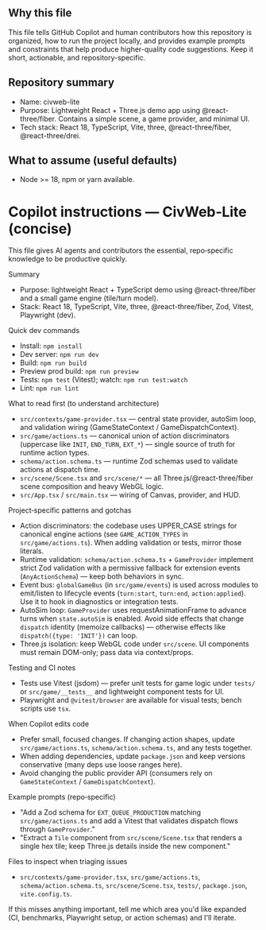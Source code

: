 Why this file
----------------
This file tells GitHub Copilot and human contributors how this repository is organized, how to run the project locally, and provides example prompts and constraints that help produce higher-quality code suggestions. Keep it short, actionable, and repository-specific.

Repository summary
-------------------
- Name: civweb-lite
- Purpose: Lightweight React + Three.js demo app using @react-three/fiber. Contains a simple scene, a game provider, and minimal UI.
- Tech stack: React 18, TypeScript, Vite, three, @react-three/fiber, @react-three/drei.

What to assume (useful defaults)
---------------------------------
- Node >= 18, npm or yarn available.
# Copilot instructions — CivWeb‑Lite (concise)

This file gives AI agents and contributors the essential, repo‑specific knowledge to be productive quickly.

Summary
- Purpose: lightweight React + TypeScript demo using @react-three/fiber and a small game engine (tile/turn model).
- Stack: React 18, TypeScript, Vite, three, @react-three/fiber, Zod, Vitest, Playwright (dev).

Quick dev commands
- Install: `npm install`
- Dev server: `npm run dev`
- Build: `npm run build`
- Preview prod build: `npm run preview`
- Tests: `npm test` (Vitest); watch: `npm run test:watch`
- Lint: `npm run lint`

What to read first (to understand architecture)
- `src/contexts/game-provider.tsx` — central state provider, autoSim loop, and validation wiring (GameStateContext / GameDispatchContext).
- `src/game/actions.ts` — canonical union of action discriminators (uppercase like `INIT`, `END_TURN`, `EXT_*`) — single source of truth for runtime action types.
- `schema/action.schema.ts` — runtime Zod schemas used to validate actions at dispatch time.
- `src/scene/Scene.tsx` and `src/scene/*` — all Three.js/@react-three/fiber scene composition and heavy WebGL logic.
- `src/App.tsx` / `src/main.tsx` — wiring of Canvas, provider, and HUD.

Project‑specific patterns and gotchas
- Action discriminators: the codebase uses UPPER_CASE strings for canonical engine actions (see `GAME_ACTION_TYPES` in `src/game/actions.ts`). When adding validation or tests, mirror those literals.
- Runtime validation: `schema/action.schema.ts` + `GameProvider` implement strict Zod validation with a permissive fallback for extension events (`AnyActionSchema`) — keep both behaviors in sync.
- Event bus: `globalGameBus` (in `src/game/events`) is used across modules to emit/listen to lifecycle events (`turn:start`, `turn:end`, `action:applied`). Use it to hook in diagnostics or integration tests.
- AutoSim loop: `GameProvider` uses requestAnimationFrame to advance turns when `state.autoSim` is enabled. Avoid side effects that change `dispatch` identity (memoize callbacks) — otherwise effects like `dispatch({type: 'INIT'})` can loop.
- Three.js isolation: keep WebGL code under `src/scene`. UI components must remain DOM-only; pass data via context/props.

Testing and CI notes
- Tests use Vitest (jsdom) — prefer unit tests for game logic under `tests/` or `src/game/__tests__` and lightweight component tests for UI.
- Playwright and `@vitest/browser` are available for visual tests; bench scripts use `tsx`.

When Copilot edits code
- Prefer small, focused changes. If changing action shapes, update `src/game/actions.ts`, `schema/action.schema.ts`, and any tests together.
- When adding dependencies, update `package.json` and keep versions conservative (many deps use loose ranges here).
- Avoid changing the public provider API (consumers rely on `GameStateContext` / `GameDispatchContext`).

Example prompts (repo‑specific)
- "Add a Zod schema for `EXT_QUEUE_PRODUCTION` matching `src/game/actions.ts` and add a Vitest that validates dispatch flows through `GameProvider`."
- "Extract a `Tile` component from `src/scene/Scene.tsx` that renders a single hex tile; keep Three.js details inside the new component."

Files to inspect when triaging issues
- `src/contexts/game-provider.tsx`, `src/game/actions.ts`, `schema/action.schema.ts`, `src/scene/Scene.tsx`, `tests/`, `package.json`, `vite.config.ts`.

If this misses anything important, tell me which area you'd like expanded (CI, benchmarks, Playwright setup, or action schemas) and I'll iterate.
